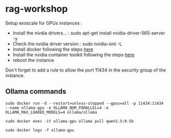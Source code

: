 # rag-workshop

Setup exoscale for GPUs instances :

- Install the nivdia drivers... : sudo apt-get install nvidia-driver-565-server -y
- Check the nvidia driver version : sudo nvidia-smi -L
- Install docker following the steps [here](https://docs.docker.com/engine/install/ubuntu/)
- Install the nvidia container toolkit following the steps [here](https://docs.nvidia.com/datacenter/cloud-native/container-toolkit/latest/install-guide.html#installing-with-apt)
- reboot the instance

Don't forget to add a rule to allow the port 11434 in the security group of the instance.

## Ollama commands

`sudo docker run -d --restart=unless-stopped --gpus=all -p 11434:11434 --name ollama-gpu -e OLLAMA_NUM_PARALLEL=4 -e OLLAMA_MAX_LOADED_MODELS=4 ollama/ollama`

`sudo docker exec -it ollama-gpu ollama pull qwen2.5:0.5b`

`sudo docker logs -f ollama-gpu`
